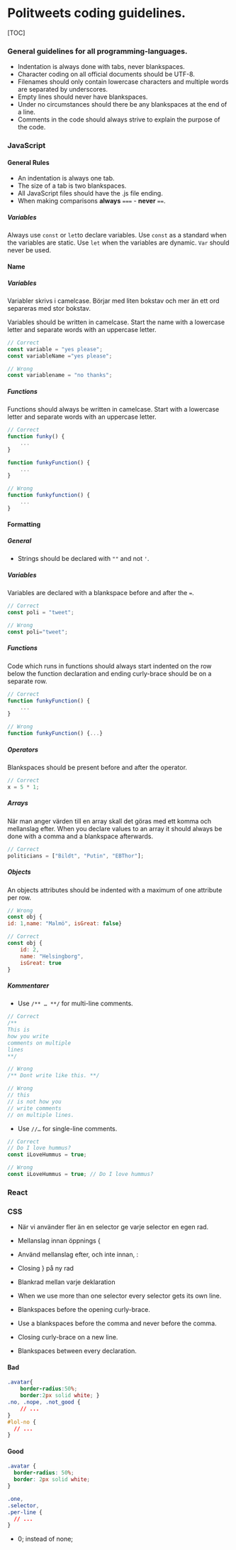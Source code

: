 # Politweets coding guidelines.

[TOC]


### General guidelines for all programming-languages.

* Indentation is always done with tabs, never blankspaces.
* Character coding on all official documents should be UTF-8.
* Filenames should only contain lowercase characters and multiple words are separated by underscores.
* Empty lines should never have blankspaces.
* Under no circumstances should there be any blankspaces at the end of a line.
* Comments in the code should always strive to explain the purpose of the code.



### JavaScript

#### General Rules

* An indentation is always one tab.
* The size of a tab is two blankspaces.
* All JavaScript files should have the .js file ending.
* When making comparisons **always** `===` - **never** `==`.

##### Variables

Always use `const` or `let`to declare variables. Use `const` as a standard when the variables are static. Use `let` when the variables are dynamic. `Var` should never be used.

#### Name

##### Variables

Variabler skrivs i camelcase. Börjar med liten bokstav och mer än ett ord separeras med stor bokstav.

Variables should be written in camelcase. Start the name with a lowercase letter and separate words with an uppercase letter.

```javascript
// Correct
const variable = "yes please";
const variableName ="yes please";

// Wrong
const variablename = "no thanks";
```



##### Functions

Functions should always be written in camelcase. Start with a lowercase letter and separate words with an uppercase letter.

```javascript
// Correct
function funky() {
	...
}

function funkyFunction() {
	...
}

// Wrong
function funkyfunction() {
	...
}
```



#### Formatting

##### General

* Strings should be declared with `""` and not `'`.


##### Variables

Variables are declared with a blankspace before and after the `=`.

```javascript
// Correct
const poli = "tweet";

// Wrong
const poli="tweet";
```



##### Functions

Code which runs in functions should always start indented on the row below the function declaration and ending curly-brace should be on a separate row.

```javascript
// Correct
function funkyFunction() {
	...
}

// Wrong
function funkyFunction() {...}
```



##### Operators

Blankspaces should be present before and after the operator.

```javascript
// Correct
x = 5 * 1;
```



##### Arrays

När man anger värden till en array skall det göras med ett komma och mellanslag efter.
When you declare values to an array it should always be done with a comma and a blankspace afterwards.

```javascript
// Correct
politicians = ["Bildt", "Putin", "EBThor"];
```



##### Objects

An objects attributes should be indented with a maximum of one attribute per row.

```javascript
// Wrong
const obj {
id: 1,name: "Malmö", isGreat: false}

// Correct
const obj {
	id: 2,
	name: "Helsingborg",
	isGreat: true
}
```



##### Kommentarer

* Use `/** … **/` for multi-line comments.

```javascript
// Correct
/**
This is
how you write
comments on multiple
lines
**/

// Wrong
/** Dont write like this. **/

// Wrong
// this
// is not how you
// write comments
// on multiple lines.
```

* Use `//…` for single-line comments.

```javascript
// Correct
// Do I love hummus?
const iLoveHummus = true;

// Wrong
const iLoveHummus = true; // Do I love hummus?
```





### React


### CSS
* När vi använder fler än en selector ge varje selector en egen rad.
* Mellanslag innan öppnings {
* Använd mellanslag efter, och inte innan, :
* Closing } på ny rad
* Blankrad mellan varje deklaration

* When we use more than one selector every selector gets its own line.
* Blankspaces before the opening curly-brace.
* Use a blankspaces before the comma and never before the comma.
* Closing curly-brace on a new line.
* Blankspaces between every declaration.

#### Bad
```CSS
.avatar{
    border-radius:50%;
    border:2px solid white; }
.no, .nope, .not_good {
    // ...
}
#lol-no {
  // ...
}
```

#### Good
```CSS
.avatar {
  border-radius: 50%;
  border: 2px solid white;
}

.one,
.selector,
.per-line {
  // ...
}
```

* 0; instead of none;
